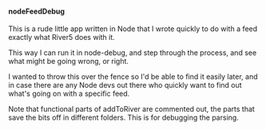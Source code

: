 #### nodeFeedDebug

This is a rude little app written in Node that I wrote quickly to do with a feed exactly what River5 does with it. 

This way I can run it in node-debug, and step through the process, and see what might be going wrong, or right. 

I wanted to throw this over the fence so I'd be able to find it easily later, and in case there are any Node devs out there who quickly want to find out what's going on with a specific feed.

Note that functional parts of addToRiver are commented out, the parts that save the bits off in different folders. This is for debugging the parsing. 

